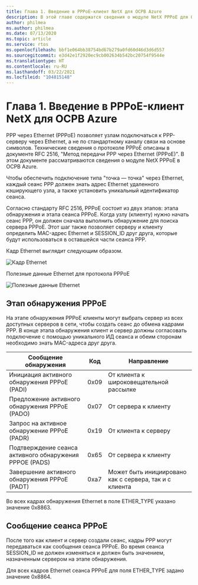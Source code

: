 ```yaml
---
title: Глава 1. Введение в PPPoE-клиент NetX для ОСРВ Azure
description: В этой главе содержатся сведения о модуле NetX PPPoE для ОСРВ Azure.
author: philmea
ms.author: philmea
ms.date: 07/13/2020
ms.topic: article
ms.service: rtos
ms.openlocfilehash: bbf1e064bb38754bd67b279a0fd60d46d3d6d557
ms.sourcegitcommit: e3d42e1f2920ec9cb002634b542bc20754f9544e
ms.translationtype: HT
ms.contentlocale: ru-RU
ms.lasthandoff: 03/22/2021
ms.locfileid: "104815148"
---
```

# <a name="chapter-1---introduction-to-azure-rtos-netx-pppoe-client"></a>Глава 1. Введение в PPPoE-клиент NetX для ОСРВ Azure

PPP через Ethernet (PPPoE) позволяет узлам подключаться к PPP-серверу через Ethernet, а не по стандартному каналу связи на основе символов.  Технические сведения о протоколе PPPoE описаны в документе RFC 2516, "Метод передачи PPP через Ethernet (PPPoE)". В этом документе рассматриваются сведения о модуле NetX PPPoE в ОСРВ Azure.

Чтобы обеспечить подключение типа "точка — точка" через Ethernet, каждый сеанс PPP должен знать адрес Ethernet удаленного кэширующего узла, а также установить уникальный идентификатор сеанса.

Согласно стандарту RFC 2516, PPPoE состоит из двух этапов: этапа обнаружения и этапа сеанса PPPoE. Когда узлу (клиенту) нужно начать сеанс PPP, он должен сначала выполнить обнаружение для поиска сервера PPPoE. Этот шаг также позволяет серверу и клиенту определить MAC-адрес Ethernet и SESSION_ID друг друга, которые будут использоваться в оставшейся части сеанса PPP.

Кадр Ethernet выглядит следующим образом.

![Кадр Ethernet](media/ethernet-frame.png)

Полезные данные Ethernet для протокола PPPoE

![Полезные данные Ethernet](media/ethernet-payload.png)

## <a name="pppoe-discovery-stage"></a>Этап обнаружения PPPoE

На этапе обнаружения PPPoE клиенты могут выбрать сервер из всех доступных серверов в сети, чтобы создать сеанс до обмена кадрами PPP.  В конце этапа обнаружения клиент и сервер должны согласовать подключение с помощью уникального ИД сеанса и обеим сторонам необходимо знать MAC-адреса друг друга.

| Сообщение обнаружения | Код | Направление |
| ----------------- | ---- | --------- |
| Инициация активного обнаружения PPPoE (PADI) | 0x09 | От клиента к широковещательной рассылке |
| Предложение активного обнаружения PPPoE (PADO) | 0x07 | От сервера к клиенту |
| Запрос на активное обнаружение PPPoE (PADR) | 0x19 | От клиента к серверу |
| Подтверждение сеанса активного обнаружения PPPOE (PADS) | 0x65 | От сервера к клиенту |
| Завершение активного обнаружения PPPoE (PADT) | 0xa7 | Может быть инициировано как с сервера, так и с клиента |

Во всех кадрах обнаружения Ethernet в поле ETHER_TYPE указано значение 0x8863.

## <a name="pppoe-session-message"></a>Сообщение сеанса PPPoE

После того как клиент и сервер создали сеанс, кадры PPP могут передаваться как сообщения сеанса PPPoE.  Во время сеанса SESSION_ID не должен изменяться и должен быть значением, назначенным сервером на этапе обнаружения.

Для всех кадров Ethernet сеанса PPPoE для поля ETHER_TYPE задано значение 0x8864.
